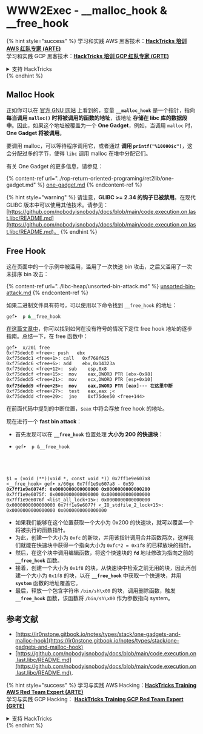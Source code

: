 # WWW2Exec - \_\_malloc\_hook & \_\_free\_hook

{% hint style="success" %}
学习和实践 AWS 黑客技术：<img src="/.gitbook/assets/arte.png" alt="" data-size="line">[**HackTricks 培训 AWS 红队专家 (ARTE)**](https://training.hacktricks.xyz/courses/arte)<img src="/.gitbook/assets/arte.png" alt="" data-size="line">\
学习和实践 GCP 黑客技术：<img src="/.gitbook/assets/grte.png" alt="" data-size="line">[**HackTricks 培训 GCP 红队专家 (GRTE)**<img src="/.gitbook/assets/grte.png" alt="" data-size="line">](https://training.hacktricks.xyz/courses/grte)

<details>

<summary>支持 HackTricks</summary>

* 查看 [**订阅计划**](https://github.com/sponsors/carlospolop)!
* **加入** 💬 [**Discord 群组**](https://discord.gg/hRep4RUj7f) 或 [**Telegram 群组**](https://t.me/peass) 或 **关注** 我们的 **Twitter** 🐦 [**@hacktricks\_live**](https://twitter.com/hacktricks\_live)**.**
* **通过向** [**HackTricks**](https://github.com/carlospolop/hacktricks) 和 [**HackTricks Cloud**](https://github.com/carlospolop/hacktricks-cloud) GitHub 仓库提交 PR 分享黑客技巧。

</details>
{% endhint %}

## **Malloc Hook**

正如你可以在 [官方 GNU 网站](https://www.gnu.org/software/libc/manual/html_node/Hooks-for-Malloc.html) 上看到的，变量 **`__malloc_hook`** 是一个指针，指向 **每当调用 `malloc()` 时将被调用的函数的地址**，该地址 **存储在 libc 库的数据段中**。因此，如果这个地址被覆盖为一个 **One Gadget**，例如，当调用 `malloc` 时，**One Gadget 将被调用**。

要调用 malloc，可以等待程序调用它，或者通过 **调用 `printf("%10000$c")`**，这会分配过多的字节，使得 `libc` 调用 malloc 在堆中分配它们。

有关 One Gadget 的更多信息，请参见：

{% content-ref url="../rop-return-oriented-programing/ret2lib/one-gadget.md" %}
[one-gadget.md](../rop-return-oriented-programing/ret2lib/one-gadget.md)
{% endcontent-ref %}

{% hint style="warning" %}
请注意，**GLIBC >= 2.34 的钩子已被禁用**。在现代 GLIBC 版本中可以使用其他技术。请参见：[https://github.com/nobodyisnobody/docs/blob/main/code.execution.on.last.libc/README.md](https://github.com/nobodyisnobody/docs/blob/main/code.execution.on.last.libc/README.md)。
{% endhint %}

## Free Hook

这在页面中的一个示例中被滥用，滥用了一次快速 bin 攻击，之后又滥用了一次未排序 bin 攻击：

{% content-ref url="../libc-heap/unsorted-bin-attack.md" %}
[unsorted-bin-attack.md](../libc-heap/unsorted-bin-attack.md)
{% endcontent-ref %}

如果二进制文件具有符号，可以使用以下命令找到 `__free_hook` 的地址：
```bash
gef➤  p &__free_hook
```
[在这篇文章中](https://guyinatuxedo.github.io/41-house\_of\_force/bkp16\_cookbook/index.html)，你可以找到如何在没有符号的情况下定位 free hook 地址的逐步指南。总结一下，在 free 函数中：

<pre class="language-armasm"><code class="lang-armasm">gef➤  x/20i free
0xf75dedc0 &#x3C;free>: push   ebx
0xf75dedc1 &#x3C;free+1>: call   0xf768f625
0xf75dedc6 &#x3C;free+6>: add    ebx,0x14323a
0xf75dedcc &#x3C;free+12>:  sub    esp,0x8
0xf75dedcf &#x3C;free+15>:  mov    eax,DWORD PTR [ebx-0x98]
0xf75dedd5 &#x3C;free+21>:  mov    ecx,DWORD PTR [esp+0x10]
<strong>0xf75dedd9 &#x3C;free+25>:  mov    eax,DWORD PTR [eax]--- 在这里中断
</strong>0xf75deddb &#x3C;free+27>:  test   eax,eax ;&#x3C;
0xf75deddd &#x3C;free+29>:  jne    0xf75dee50 &#x3C;free+144>
</code></pre>

在前面代码中提到的中断位置，`$eax` 中将会存放 free hook 的地址。

现在进行一个 **fast bin attack**：

* 首先发现可以在 **`__free_hook`** 位置处理 **大小为 200 的快速块**：
* <pre class="language-c"><code class="lang-c">gef➤  p &#x26;__free_hook
$1 = (void (**)(void *, const void *)) 0x7ff1e9e607a8 &#x3C;__free_hook>
gef➤  x/60gx 0x7ff1e9e607a8 - 0x59
<strong>0x7ff1e9e6074f: 0x0000000000000000      0x0000000000000200
</strong>0x7ff1e9e6075f: 0x0000000000000000      0x0000000000000000
0x7ff1e9e6076f &#x3C;list_all_lock+15>:      0x0000000000000000      0x0000000000000000
0x7ff1e9e6077f &#x3C;_IO_stdfile_2_lock+15>: 0x0000000000000000      0x0000000000000000
</code></pre>
* 如果我们能够在这个位置获取一个大小为 0x200 的快速块，就可以覆盖一个将被执行的函数指针。
* 为此，创建一个大小为 `0xfc` 的新块，并用该指针调用合并函数两次，这样我们就能在快速块中获得一个指向大小为 `0xfc*2 = 0x1f8` 的已释放块的指针。
* 然后，在这个块中调用编辑函数，将这个快速块的 **`fd`** 地址修改为指向之前的 **`__free_hook`** 函数。
* 接着，创建一个大小为 `0x1f8` 的块，从快速块中检索之前无用的块，因此再创建一个大小为 `0x1f8` 的块，以在 **`__free_hook`** 中获取一个快速块，并用 **`system`** 函数的地址覆盖它。
* 最后，释放一个包含字符串 `/bin/sh\x00` 的块，调用删除函数，触发 **`__free_hook`** 函数，该函数将 `/bin/sh\x00` 作为参数指向 system。

## 参考文献

* [https://ir0nstone.gitbook.io/notes/types/stack/one-gadgets-and-malloc-hook](https://ir0nstone.gitbook.io/notes/types/stack/one-gadgets-and-malloc-hook)
* [https://github.com/nobodyisnobody/docs/blob/main/code.execution.on.last.libc/README.md](https://github.com/nobodyisnobody/docs/blob/main/code.execution.on.last.libc/README.md).

{% hint style="success" %}
学习与实践 AWS Hacking：<img src="/.gitbook/assets/arte.png" alt="" data-size="line">[**HackTricks Training AWS Red Team Expert (ARTE)**](https://training.hacktricks.xyz/courses/arte)<img src="/.gitbook/assets/arte.png" alt="" data-size="line">\
学习与实践 GCP Hacking： <img src="/.gitbook/assets/grte.png" alt="" data-size="line">[**HackTricks Training GCP Red Team Expert (GRTE)**<img src="/.gitbook/assets/grte.png" alt="" data-size="line">](https://training.hacktricks.xyz/courses/grte)

<details>

<summary>支持 HackTricks</summary>

* 查看 [**订阅计划**](https://github.com/sponsors/carlospolop)!
* **加入** 💬 [**Discord 群组**](https://discord.gg/hRep4RUj7f) 或 [**电报群组**](https://t.me/peass) 或 **在 Twitter 上关注** 🐦 [**@hacktricks\_live**](https://twitter.com/hacktricks\_live)**.**
* **通过向** [**HackTricks**](https://github.com/carlospolop/hacktricks) 和 [**HackTricks Cloud**](https://github.com/carlospolop/hacktricks-cloud) github 仓库提交 PR 来分享黑客技巧。

</details>
{% endhint %}
